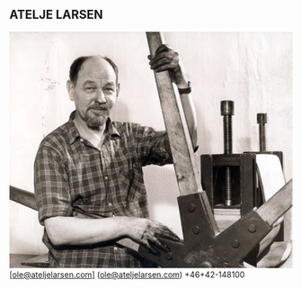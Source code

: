 ## ATELJE LARSEN

![Image](thormod_by_the_press.jpg)
[ole@ateljelarsen.com] (ole@ateljelarsen.com)
+46+42-148100

